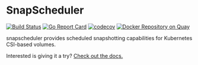 # SnapScheduler

[![Build Status](https://travis-ci.com/backube/snapscheduler.svg?branch=master)](https://travis-ci.com/backube/snapscheduler)
[![Go Report Card](https://goreportcard.com/badge/github.com/backube/snapscheduler)](https://goreportcard.com/report/github.com/backube/snapscheduler)
[![codecov](https://codecov.io/gh/backube/snapscheduler/branch/master/graph/badge.svg)](https://codecov.io/gh/backube/snapscheduler)
[![Docker Repository on Quay](https://quay.io/repository/backube/snapscheduler/status
        "Docker Repository on Quay")](https://quay.io/repository/backube/snapscheduler)

snapscheduler provides scheduled snapshotting capabilities for Kubernetes
CSI-based volumes.

Interested is giving it a try? [Check out the
docs.](https://backube.github.io/snapscheduler/)
